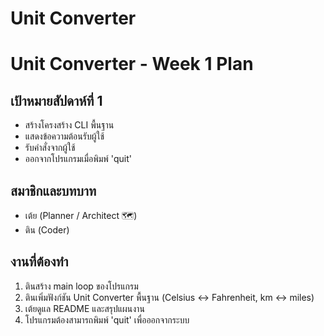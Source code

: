 # Unit Converter
# Unit Converter - Week 1 Plan

## เป้าหมายสัปดาห์ที่ 1
- สร้างโครงสร้าง CLI พื้นฐาน
- แสดงข้อความต้อนรับผู้ใช้
- รับคำสั่งจากผู้ใช้
- ออกจากโปรแกรมเมื่อพิมพ์ 'quit'

## สมาชิกและบทบาท
- เต้ย (Planner / Architect 🗺️)
- ติน (Coder)

## งานที่ต้องทำ
1. ตินสร้าง main loop ของโปรแกรม
2. ตินเพิ่มฟังก์ชัน Unit Converter พื้นฐาน (Celsius ↔ Fahrenheit, km ↔ miles)
3. เต้ยดูแล README และสรุปแผนงาน
4. โปรแกรมต้องสามารถพิมพ์ 'quit' เพื่อออกจากระบบ
